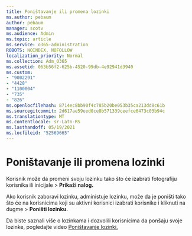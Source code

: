 ```yaml
---
title: Poništavanje ili promena lozinki
ms.author: pebaum
author: pebaum
manager: scotv
ms.audience: Admin
ms.topic: article
ms.service: o365-administration
ROBOTS: NOINDEX, NOFOLLOW
localization_priority: Normal
ms.collection: Adm_O365
ms.assetid: 063b56f2-625b-4520-99db-4e92941d3940
ms.custom:
- "9002291"
- "4428"
- "1100004"
- "735"
- "826"
ms.openlocfilehash: 8714ec8bb90f4c785b20be053b35ca213dd8c61b
ms.sourcegitcommit: 2d617ae59eed0ce8b571339ceefce6473c03b94c
ms.translationtype: MT
ms.contentlocale: sr-Latn-RS
ms.lasthandoff: 05/19/2021
ms.locfileid: "52569665"
---
```

# <a name="reset-or-change-passwords"></a>Poništavanje ili promena lozinki

Korisnik može da promeni svoju lozinku tako što će izabrati fotografiju korisnika ili inicijale > **Prikaži nalog.**
  
Ako korisnik zaboravi lozinku, administuje lozinku, može da je poništi tako što će na korisnicima koji su aktivni korisnici izabrati korisnike i kliknuti na dugme  >  [](https://portal.office.com/adminportal/home#/users) **Poništi lozinku.**
  
Da biste saznali više o lozinkama i dozvolili korisnicima da ponšaju svoje lozinke, pogledajte video [Poništavanje lozinki.](/microsoft-365/admin/add-users/reset-passwords)
